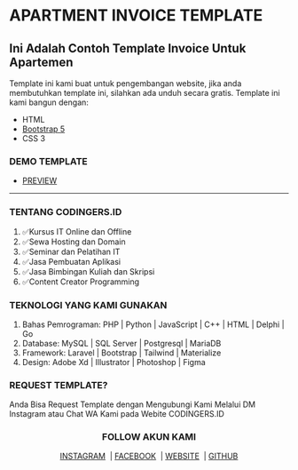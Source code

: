 <h1>APARTMENT INVOICE TEMPLATE</h1>
<h2>Ini Adalah Contoh Template Invoice Untuk Apartemen</h2>
<p>Template ini kami buat untuk pengembangan website, jika anda membutuhkan template ini, silahkan ada unduh secara gratis. Template ini kami bangun dengan:
<ul>
    <li>HTML</li>
    <li><a href="https://getbootstrap.com/docs/5.0/getting-started/introduction/index.html" target="_blank">Bootstrap 5</a></li>
    <li>CSS 3</li>
</ul>
</p>

<h3>DEMO TEMPLATE</h3>
<ul>
    <li><a href="https://codingersid.github.io/apartment-invoice.github.io/" target="_blank">PREVIEW</a></li>
</ul>

<hr>

<h3>TENTANG CODINGERS.ID</h3>
<ol>
    <li>✅Kursus IT Online dan Offline</li>
    <li>✅Sewa Hosting dan Domain</li>
    <li>✅Seminar dan Pelatihan IT</li>
    <li>✅Jasa Pembuatan Aplikasi</li>
    <li>✅Jasa Bimbingan Kuliah dan Skripsi</li>
    <li>✅Content Creator Programming</li>
</ol>

<h3>TEKNOLOGI YANG KAMI GUNAKAN</h3>
<ol>
    <li>Bahas Pemrograman: PHP | Python | JavaScript | C++ | HTML | Delphi | Go</li>
    <li>Database: MySQL | SQL Server | Postgresql | MariaDB</li>
    <li>Framework: Laravel | Bootstrap | Tailwind | Materialize</li>
    <li>Design: Adobe Xd | Illustrator | Photoshop | Figma</li>
</ol>

<h3>REQUEST TEMPLATE?</h3>
<p>Anda Bisa Request Template dengan Mengubungi Kami Melalui DM Instagram atau Chat WA Kami pada Webite CODINGERS.ID</p>

<h3 align="center">FOLLOW AKUN KAMI</h3>
<p align="center">
<a href="https://www.instagram.com/codingers.id/" target="_blank" rel="noopener noreferrer">INSTAGRAM</a>
&nbsp;|&nbsp;<a href="https://www.facebook.com/codingers.id" target="_blank" rel="noopener noreferrer">FACEBOOK</a>
&nbsp;|&nbsp;<a href="https://codingers.id/" target="_blank" rel="noopener noreferrer">WEBSITE</a>
&nbsp;|&nbsp;<a href="https://github.com/codingersid/" target="_blank" rel="noopener noreferrer">GITHUB</a>
</p>
